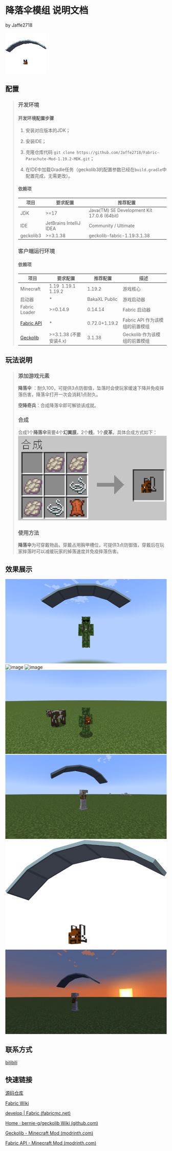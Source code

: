 # 降落伞模组 说明文档

by Jaffe2718

![image](src/main/resources/assets/parachute/icon.png)

## 配置

> ### 开发环境
> 
> #### 开发环境配置步骤
> 
> 1. 安装对应版本的JDK；
> 
> 2. 安装IDE；
> 
> 3. 克隆仓库代码 `git clone https://github.com/Jaffe2718/Fabric-Parachute-Mod-1.19.2-MDK.git`；
> 
> 4. 在IDE中加载Gradle任务（geckolib3的配置参数已经在`build.gradle`中配置完成，无需更改）。
> 
> #### 依赖项
> 
> | 项目        | 要求配置                    | 推荐配置                                       |
> | --------- | ----------------------- | ------------------------------------------ |
> | JDK       | >=17                    | Java(TM) SE Development Kit 17.0.6 (64bit) |
> | IDE       | JetBrains IntelliJ IDEA | Community / Ultimate                       |
> | geckolib3 | >=3.1.38                | geckolib-fabric-1.19:3.1.38                |
> 
> ### 客户端运行环境
> 
> #### 依赖项
> 
> | 项目                                                                                   | 要求配置                 | 推荐配置          | 描述                    |
> | ------------------------------------------------------------------------------------ | -------------------- | ------------- | --------------------- |
> | Minecraft                                                                            | 1.19  1.19.1  1.19.2 | 1.19.2        | 游戏核心                  |
> | 启动器                                                                                  | *                    | BakaXL Public | 游戏启动器                 |
> | Fabric Loader                                                                        | >=0.14.9             | 0.14.14       | Fabric 启动器            |
> | [Fabric API](https://modrinth.com/mod/fabric-apihttps://modrinth.com/mod/fabric-api) | *                    | 0.72.0+1.19.2 | Fabric API 作为该模组的前置模组 |
> | [Geckolib](https://modrinth.com/mod/geckolib)                                        | >=3.1.38 (不要安装4.x)   | 3.1.38        | Geckolib 作为该模组的前置模组   |

## 玩法说明

> ### 添加游戏元素
> 
> **降落伞** ：耐久100，可提供3点防御值，坠落时会使玩家缓速下降并免疫摔落伤害，降落伞打开一次会消耗1点耐久。
> 
> **空降奇兵**：合成降落伞即可解锁该成就。
> 
> ### 合成
> 
> 合成1个**降落伞**需要4个**幻翼膜**，2个**线**，1个**皮革**，具体合成方式如下：
> ![image](gallery/gallery_recipe_parachute.png)
> 
> ### 使用方法
> 
> **降落伞**为可穿戴物品，穿戴占用胸甲槽位，可提供3点防御值，穿戴后在玩家摔落时可以减缓玩家的掉落速度并免疫摔落伤害。

## 效果展示

![image](gallery/gallery_0.png)
![image](gallery/gallery_1.png)
![image](gallery/gallery_2.png)
![image](gallery/gallery_3.png)
![image](gallery/gallery_4.png)
![image](gallery/gallery_5.png)
![image](gallery/gallery_6.png)

## 联系方式

[bilibili](https://space.bilibili.com/1671742926)

## 快速链接

[源码仓库](https://github.com/Jaffe2718/Fabric-Parachute-Mod-1.19.2-MDK)

[Fabric Wiki](https://fabricmc.net/wiki/doku.php)

[develop | Fabric (fabricmc.net)](https://fabricmc.net/develop/)

[Home · bernie-g/geckolib Wiki (github.com)](https://github.com/bernie-g/geckolib/wiki/)

[Geckolib - Minecraft Mod (modrinth.com)](https://modrinth.com/mod/geckolib)

[Fabric API - Minecraft Mod (modrinth.com)](https://modrinth.com/mod/fabric-api)